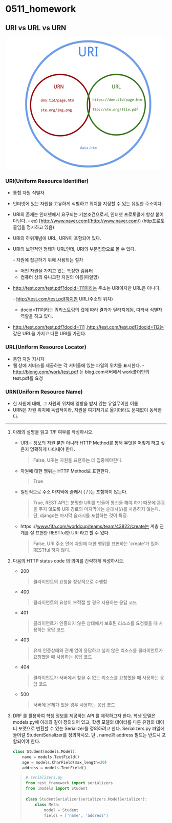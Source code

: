 # 0511_homework

## URI vs URL vs URN

<img src="images/URI.png">

### URI(Uniform Resource Identifier)

- 통합 자원 식별자

- 인터넷에 있는 자원을 고유하게 식별하고 위치를 지정할 수 있는 유일한 주소이다.

- URI의 존재는 인터넷에서 요구되는 기본조건으로서, 인터넷 프로토콜에 항상 붙어다닌다.
  \- ex) [http://www.naver.com](http://www.naver.com/) (http프로토콜임을 명시하고 있음)

- URI의 하위개념에 URL, URN이 포함되어 있다.

- URI의 보편적인 형태가 URL인데, URI의 부분집합으로 볼 수 있다.

  \- 자원에 접근하기 위해 사용되는 절차

  - 어떤 자원을 가지고 있는 특정한 컴퓨터
  - 컴퓨터 상의 유니크한 자원의 이름(파일명)

- http://test.com/test.pdf?docid=111이라는 주소는 URI이지만 URL은 아니다.

  \- http://test.com/test.pdf까지만 URL(주소의 위치)

  - docid=111이라는 쿼리스트링의 값에 따라 결과가 달라지게됨, 따라서 식별자 역할을 하고 있다.

- http://test.com/test.pdf?docid=111 ,http://test.com/test.pdf?docid=112는 같은 URL을 가지고 다른 URI를 가진다.

### URL(Uniform Resource Locator)

- 통합 자원 지시자
- 웹 상에 서비스를 제공하는 각 서버들에 있는 파일의 위치를 표시한다.
  \- http://blong.com/work/test.pdf 는 blog.com서버에서 work폴더안의 test.pdf를 요청

### URN(Uniform Resource Name)

- 한 자원에 대해, 그 자원의 위치에 영향을 받지 않는 유일무이한 이름
- URN은 자원 위치에 독립적이라, 자원을 여기저기로 옮기더라도 문제없이 동작한다.

---

1. 아래의 설명을 읽고 T/F 여부를 작성하시오.

   - URI는 정보의 자원 뿐만 아니라 HTTP Method를 통해 무엇을 어떻게 하고 싶은지 명확하게 나타내야 한다.

     > False, URI는 자원을 표현하는 데 집중해야한다.

   - 자원에 대한 행위는 HTTP Method로 표현한다.

     > True

   - 일반적으로 주소 마지막에 슬래시 ( / )는 포함하지 않는다.

     > True, REST API는 분명한 URI를 만들어 통신을 해야 하기 때문에 혼동을 주지 않도록 URI 경로의 마지막에는 슬래시(/)를 사용하지 않는다. 단, django는 마지막 슬래시를 포함하는 것이 특징.

   - https ://www.fifa.com/worldcup/teams/team/43822/create는 계층 관계를 잘 표현한 RESTful한 URI 라고 할 수 있다.

     > False, URI 주소 안에 자원에 대한 행위를 표현하는 'create'가 있어 RESTful 하지 않다.

2. 다음의 HTTP status code 의 의미를 간략하게 작성하시오.

   - 200

     > 클라이언트의 요청을 정상적으로 수행함

   - 400

     >  클라이언트의 요청이 부적절 할 경우 사용하는 응답 코드

   - 401

     > 클라이언트가 인증되지 않은 상태에서 보호된 리소스를 요청했을 때 사용하는 응답 코드

   - 403

     > 유저 인증상태와 관계 없이 응답하고 싶지 않은 리소스를 클라이언트가 요청했을 때 사용하는 응답 코드

   - 404

     > 클라이언트가 서버에서 찾을 수 없는 리소스를 요청했을 때 사용하는 응답 코드

   - 500

     > 서버에 문제가 있을 경우 사용하는 응답 코드

3. DRF 를 활용하여 학생 정보를 제공하는 API 를 제작하고자 한다. 학생 모델은 models.py에 아래와 같이 정의되어 있고, 학생 모델의 데이터를 다른 유형의 데이터 포맷으로 변환할 수 있는 Serializer를 정의하려고 한다. Serializers.py 파일에 들어갈 StudentSerializer를 정의하시오. 단 , name과 address 필드는 반드시 포함되어야 한다.

   ```python
   class Student(models.Model):
       name = models.TextField()
       age = models.CharField(max_length=20)
       address = models.TextField()
   ```

   > ```python
   > # serializers.py
   > from rest_framework import serializers
   > from .models import Student
   > 
   > class StudentSerializer(serializers.ModelSerializer):
   >     class Meta:
   >         model = Student
   >         fields = ['name', 'address']
   > ```